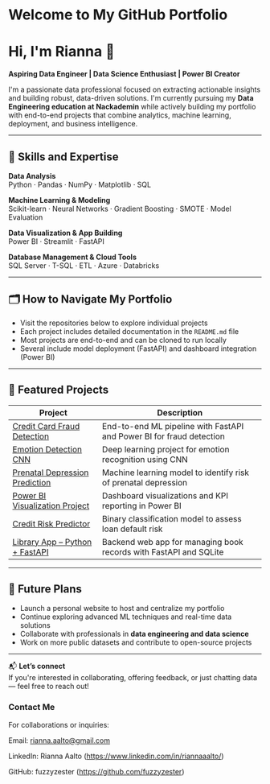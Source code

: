 # Welcome to My GitHub Portfolio

# Hi, I'm Rianna 👋  
**Aspiring Data Engineer | Data Science Enthusiast | Power BI Creator**

I'm a passionate data professional focused on extracting actionable insights and building robust, data-driven solutions. I'm currently pursuing my **Data Engineering education at Nackademin** while actively building my portfolio with end-to-end projects that combine analytics, machine learning, deployment, and business intelligence.

---

## 🚀 Skills and Expertise

**Data Analysis**  
Python · Pandas · NumPy · Matplotlib · SQL

**Machine Learning & Modeling**  
Scikit-learn · Neural Networks · Gradient Boosting · SMOTE · Model Evaluation

**Data Visualization & App Building**  
Power BI · Streamlit · FastAPI

**Database Management & Cloud Tools**  
SQL Server · T-SQL · ETL · Azure · Databricks

---

## 🗂️ How to Navigate My Portfolio

- Visit the repositories below to explore individual projects
- Each project includes detailed documentation in the `README.md` file
- Most projects are end-to-end and can be cloned to run locally
- Several include model deployment (FastAPI) and dashboard integration (Power BI)

---

## 📌 Featured Projects

| Project | Description |
|--------|-------------|
| [Credit Card Fraud Detection](https://github.com/fuzzyzester/creditcard-fraud-detection) | End-to-end ML pipeline with FastAPI and Power BI for fraud detection |
| [Emotion Detection CNN](https://github.com/fuzzyzester/Emotion_Detection_CNN) | Deep learning project for emotion recognition using CNN |
| [Prenatal Depression Prediction](https://github.com/fuzzyzester/machine-learning-predict-prenatal-depression) | Machine learning model to identify risk of prenatal depression |
| [Power BI Visualization Project](https://github.com/fuzzyzester/powerbi_visualization_project) | Dashboard visualizations and KPI reporting in Power BI |
| [Credit Risk Predictor](https://github.com/fuzzyzester/credit-risk-predictor) | Binary classification model to assess loan default risk |
| [Library App – Python + FastAPI](https://github.com/fuzzyzester/library-app-python-fastAPI) | Backend web app for managing book records with FastAPI and SQLite |

---

## 🎯 Future Plans

- Launch a personal website to host and centralize my portfolio
- Continue exploring advanced ML techniques and real-time data solutions
- Collaborate with professionals in **data engineering and data science**
- Work on more public datasets and contribute to open-source projects

---

📬 **Let’s connect**  
If you're interested in collaborating, offering feedback, or just chatting data — feel free to reach out!




### Contact Me
For collaborations or inquiries:

Email: rianna.aalto@gmail.com

LinkedIn: Rianna Aalto (https://www.linkedin.com/in/riannaaalto/)

GitHub: fuzzyzester (https://github.com/fuzzyzester)
